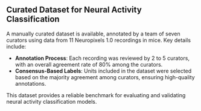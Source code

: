 ## Curated Dataset for Neural Activity Classification

A manually curated dataset is available, annotated by a team of seven curators using data from 11 Neuropixels 1.0 recordings in mice.
Key details include:

- **Annotation Process**: Each recording was reviewed by 2 to 5 curators, with an overall agreement rate of 80% among the curators.
- **Consensus-Based Labels**: Units included in the dataset were selected based on the majority agreement among curators, ensuring high-quality annotations.

This dataset provides a reliable benchmark for evaluating and validating neural activity classification models.
